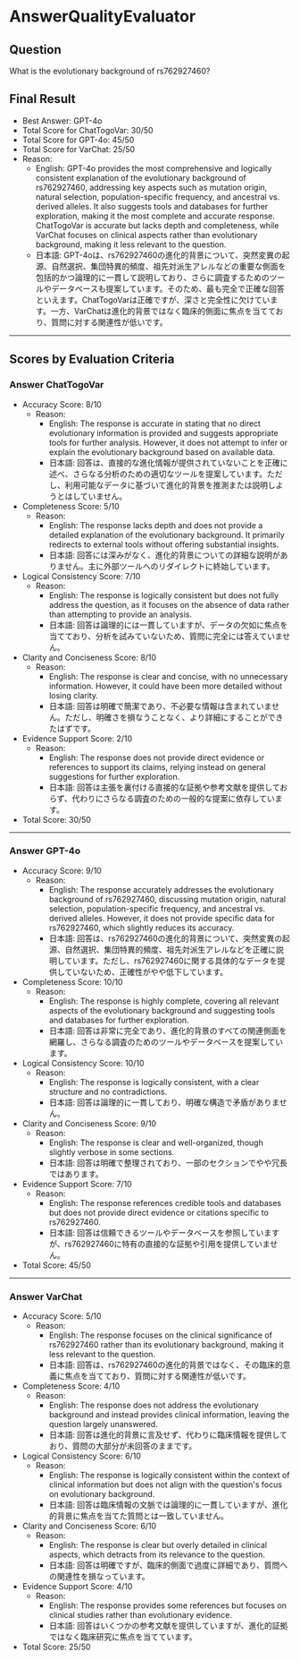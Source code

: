 # AnswerQualityEvaluator

## Question

What is the evolutionary background of rs762927460?

## Final Result

- Best Answer: GPT-4o
- Total Score for ChatTogoVar: 30/50
- Total Score for GPT-4o: 45/50
- Total Score for VarChat: 25/50
- Reason:
  - English: GPT-4o provides the most comprehensive and logically consistent explanation of the evolutionary background of rs762927460, addressing key aspects such as mutation origin, natural selection, population-specific frequency, and ancestral vs. derived alleles. It also suggests tools and databases for further exploration, making it the most complete and accurate response. ChatTogoVar is accurate but lacks depth and completeness, while VarChat focuses on clinical aspects rather than evolutionary background, making it less relevant to the question.
  - 日本語: GPT-4oは、rs762927460の進化的背景について、突然変異の起源、自然選択、集団特異的頻度、祖先対派生アレルなどの重要な側面を包括的かつ論理的に一貫して説明しており、さらに調査するためのツールやデータベースも提案しています。そのため、最も完全で正確な回答といえます。ChatTogoVarは正確ですが、深さと完全性に欠けています。一方、VarChatは進化的背景ではなく臨床的側面に焦点を当てており、質問に対する関連性が低いです。

---

## Scores by Evaluation Criteria

### Answer ChatTogoVar
- Accuracy Score: 8/10
  - Reason: 
    - English: The response is accurate in stating that no direct evolutionary information is provided and suggests appropriate tools for further analysis. However, it does not attempt to infer or explain the evolutionary background based on available data.
    - 日本語: 回答は、直接的な進化情報が提供されていないことを正確に述べ、さらなる分析のための適切なツールを提案しています。ただし、利用可能なデータに基づいて進化的背景を推測または説明しようとはしていません。
- Completeness Score: 5/10
  - Reason: 
    - English: The response lacks depth and does not provide a detailed explanation of the evolutionary background. It primarily redirects to external tools without offering substantial insights.
    - 日本語: 回答には深みがなく、進化的背景についての詳細な説明がありません。主に外部ツールへのリダイレクトに終始しています。
- Logical Consistency Score: 7/10
  - Reason: 
    - English: The response is logically consistent but does not fully address the question, as it focuses on the absence of data rather than attempting to provide an analysis.
    - 日本語: 回答は論理的には一貫していますが、データの欠如に焦点を当てており、分析を試みていないため、質問に完全には答えていません。
- Clarity and Conciseness Score: 8/10
  - Reason: 
    - English: The response is clear and concise, with no unnecessary information. However, it could have been more detailed without losing clarity.
    - 日本語: 回答は明確で簡潔であり、不必要な情報は含まれていません。ただし、明確さを損なうことなく、より詳細にすることができたはずです。
- Evidence Support Score: 2/10
  - Reason: 
    - English: The response does not provide direct evidence or references to support its claims, relying instead on general suggestions for further exploration.
    - 日本語: 回答は主張を裏付ける直接的な証拠や参考文献を提供しておらず、代わりにさらなる調査のための一般的な提案に依存しています。
- Total Score: 30/50

---

### Answer GPT-4o
- Accuracy Score: 9/10
  - Reason: 
    - English: The response accurately addresses the evolutionary background of rs762927460, discussing mutation origin, natural selection, population-specific frequency, and ancestral vs. derived alleles. However, it does not provide specific data for rs762927460, which slightly reduces its accuracy.
    - 日本語: 回答は、rs762927460の進化的背景について、突然変異の起源、自然選択、集団特異的頻度、祖先対派生アレルなどを正確に説明しています。ただし、rs762927460に関する具体的なデータを提供していないため、正確性がやや低下しています。
- Completeness Score: 10/10
  - Reason: 
    - English: The response is highly complete, covering all relevant aspects of the evolutionary background and suggesting tools and databases for further exploration.
    - 日本語: 回答は非常に完全であり、進化的背景のすべての関連側面を網羅し、さらなる調査のためのツールやデータベースを提案しています。
- Logical Consistency Score: 10/10
  - Reason: 
    - English: The response is logically consistent, with a clear structure and no contradictions.
    - 日本語: 回答は論理的に一貫しており、明確な構造で矛盾がありません。
- Clarity and Conciseness Score: 9/10
  - Reason: 
    - English: The response is clear and well-organized, though slightly verbose in some sections.
    - 日本語: 回答は明確で整理されており、一部のセクションでやや冗長ではあります。
- Evidence Support Score: 7/10
  - Reason: 
    - English: The response references credible tools and databases but does not provide direct evidence or citations specific to rs762927460.
    - 日本語: 回答は信頼できるツールやデータベースを参照していますが、rs762927460に特有の直接的な証拠や引用を提供していません。
- Total Score: 45/50

---

### Answer VarChat
- Accuracy Score: 5/10
  - Reason: 
    - English: The response focuses on the clinical significance of rs762927460 rather than its evolutionary background, making it less relevant to the question.
    - 日本語: 回答は、rs762927460の進化的背景ではなく、その臨床的意義に焦点を当てており、質問に対する関連性が低いです。
- Completeness Score: 4/10
  - Reason: 
    - English: The response does not address the evolutionary background and instead provides clinical information, leaving the question largely unanswered.
    - 日本語: 回答は進化的背景に言及せず、代わりに臨床情報を提供しており、質問の大部分が未回答のままです。
- Logical Consistency Score: 6/10
  - Reason: 
    - English: The response is logically consistent within the context of clinical information but does not align with the question's focus on evolutionary background.
    - 日本語: 回答は臨床情報の文脈では論理的に一貫していますが、進化的背景に焦点を当てた質問とは一致していません。
- Clarity and Conciseness Score: 6/10
  - Reason: 
    - English: The response is clear but overly detailed in clinical aspects, which detracts from its relevance to the question.
    - 日本語: 回答は明確ですが、臨床的側面で過度に詳細であり、質問への関連性を損なっています。
- Evidence Support Score: 4/10
  - Reason: 
    - English: The response provides some references but focuses on clinical studies rather than evolutionary evidence.
    - 日本語: 回答はいくつかの参考文献を提供していますが、進化的証拠ではなく臨床研究に焦点を当てています。
- Total Score: 25/50